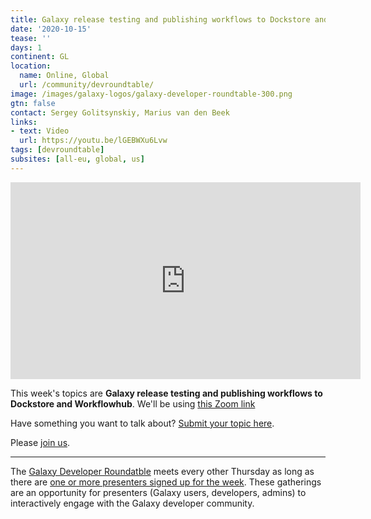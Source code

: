 ```yaml
---
title: Galaxy release testing and publishing workflows to Dockstore and Workflowhub
date: '2020-10-15'
tease: ''
days: 1
continent: GL
location:
  name: Online, Global
  url: /community/devroundtable/
image: /images/galaxy-logos/galaxy-developer-roundtable-300.png
gtn: false
contact: Sergey Golitsynskiy, Marius van den Beek
links:
- text: Video
  url: https://youtu.be/lGEBWXu6Lvw
tags: [devroundtable]
subsites: [all-eu, global, us]
---
```


<iframe width="560" height="315" src="https://www.youtube-nocookie.com/embed/lGEBWXu6Lvw" frameborder="0" allow="accelerometer; autoplay; encrypted-media; gyroscope; picture-in-picture" allowfullscreen></iframe>

This week's topics are **Galaxy release testing and publishing workflows to Dockstore and Workflowhub**.
We'll be using [this Zoom link](https://psu.zoom.us/j/92752763386)

Have something you want to talk about? [Submit your topic here](https://bit.ly/gxdevroundtablepresent).

Please [join us](https://calendar.google.com/calendar/embed?src=36q4nj52l0ps2l7jt1t4srl9e0%40group.calendar.google.com).

---

The [Galaxy Developer Roundatble](/community/devroundtable/) meets every other Thursday as long as there are [one or more presenters signed up for the week](https://bit.ly/gxdevroundtablepresent).  These gatherings are an opportunity for presenters (Galaxy users, developers, admins) to interactively engage with the Galaxy developer community.
